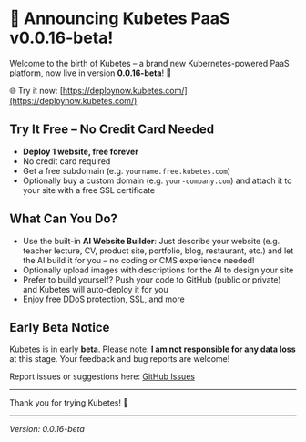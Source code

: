 # 🚀 Announcing Kubetes PaaS v0.0.16-beta!

Welcome to the birth of Kubetes – a brand new Kubernetes-powered PaaS platform, now live in version **0.0.16-beta**! 🎉

🌐 Try it now: [https://deploynow.kubetes.com/](https://deploynow.kubetes.com/)

## Try It Free – No Credit Card Needed
- **Deploy 1 website, free forever**
- No credit card required
- Get a free subdomain (e.g. `yourname.free.kubetes.com`)
- Optionally buy a custom domain (e.g. `your-company.com`) and attach it to your site with a free SSL certificate

## What Can You Do?
- Use the built-in **AI Website Builder**: Just describe your website (e.g. teacher lecture, CV, product site, portfolio, blog, restaurant, etc.) and let the AI build it for you – no coding or CMS experience needed!
- Optionally upload images with descriptions for the AI to design your site
- Prefer to build yourself? Push your code to GitHub (public or private) and Kubetes will auto-deploy it for you
- Enjoy free DDoS protection, SSL, and more

## Early Beta Notice
Kubetes is in early **beta**. Please note: **I am not responsible for any data loss** at this stage. Your feedback and bug reports are welcome!

Report issues or suggestions here: [GitHub Issues](https://github.com/mr-elamin/kubetes-bug-report/issues)

---

Thank you for trying Kubetes! 🚀

---

*Version: 0.0.16-beta*
